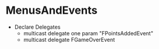 # MenusAndEvents

- Declare Delegates
  - multicast delegate one param "FPointsAddedEvent"
  - multicast delegate FGameOverEvent
